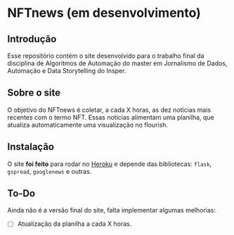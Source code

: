 # NFTnews (em desenvolvimento)
## Introdução
Esse repositório contém o site desenvolvido para o trabalho final da disciplina de Algoritmos de Automação do master em Jornalismo de Dados, Automação e Data Storytelling do Insper.

## Sobre o site
O objetivo do NFTnews é coletar, a cada X horas, as dez notícias mais recentes com o termo NFT. Essas notícias alimentam uma planilha, que atualiza automaticamente uma visualização no flourish.

## Instalação
O site **foi feito** para rodar no [Heroku](https://www.heroku.com/) e depende das bibliotecas: `flask`, `gspread`, `googlenews` e outras.


## To-Do
Ainda não é a versão final do site, falta implementar algumas melhorias:
- [ ] Atualização da planilha a cada X horas.
